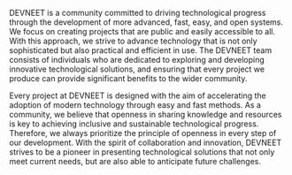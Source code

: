 DEVNEET is a community committed to driving technological progress through the development of more advanced, fast, easy, and open systems. We focus on creating projects that are public and easily accessible to all. With this approach, we strive to advance technology that is not only sophisticated but also practical and efficient in use. The DEVNEET team consists of individuals who are dedicated to exploring and developing innovative technological solutions, and ensuring that every project we produce can provide significant benefits to the wider community.

Every project at DEVNEET is designed with the aim of accelerating the adoption of modern technology through easy and fast methods. As a community, we believe that openness in sharing knowledge and resources is key to achieving inclusive and sustainable technological progress. Therefore, we always prioritize the principle of openness in every step of our development. With the spirit of collaboration and innovation, DEVNEET strives to be a pioneer in presenting technological solutions that not only meet current needs, but are also able to anticipate future challenges.
